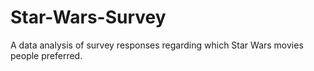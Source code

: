 # Star-Wars-Survey
A data analysis of survey responses regarding which Star Wars movies people preferred.
